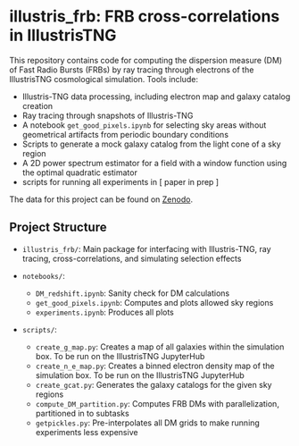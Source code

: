 # illustris_frb: FRB cross-correlations in IllustrisTNG

This repository contains code for computing the dispersion measure (DM) of Fast Radio Bursts (FRBs) by ray tracing through electrons of the IllustrisTNG cosmological simulation. Tools include:
- Illustris-TNG data processing, including electron map and galaxy catalog creation
- Ray tracing through snapshots of Illustris-TNG
- A notebook `get_good_pixels.ipynb` for selecting sky areas without geometrical artifacts from periodic boundary conditions
- Scripts to generate a mock galaxy catalog from the light cone of a sky region
- A 2D power spectrum estimator for a field with a window function using the optimal quadratic estimator
- scripts for running all experiments in [ paper in prep ]

The data for this project can be found on [Zenodo](doi.org/10.5281/zenodo.13854755).

## Project Structure

- `illustris_frb/`: Main package for interfacing with Illustris-TNG, ray tracing, cross-correlations, and simulating selection effects

- `notebooks/`:
  - `DM_redshift.ipynb`: Sanity check for DM calculations
  - `get_good_pixels.ipynb`: Computes and plots allowed sky regions
  - `experiments.ipynb`: Produces all plots

- `scripts/`:
  - `create_g_map.py`: Creates a map of all galaxies within the simulation box. To be run on the IllustrisTNG JupyterHub
  - `create_n_e_map.py`: Creates a binned electron density map of the simulation box. To be run on the IllustrisTNG JupyterHub
  - `create_gcat.py`: Generates the galaxy catalogs for the given sky regions
  - `compute_DM_partition.py`: Computes FRB DMs with parallelization, partitioned in to subtasks
  - `getpickles.py`: Pre-interpolates all DM grids to make running experiments less expensive